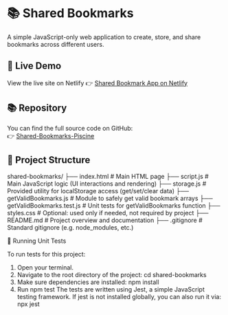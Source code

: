# 📚 Shared Bookmarks

A simple JavaScript-only web application to create, store, and share bookmarks across different users.

## 🔗 Live Demo

View the live site on Netlify
👉 [Shared Bookmark App on Netlify](https://sharedbookmarkspiscine.netlify.app/)  

## 📚 Repository

You can find the full source code on GitHub:  
👉 [Shared-Bookmarks-Piscine](https://github.com/Priscilla-EM/Shared-Bookmarks-Piscine)

## 📂 Project Structure
shared-bookmarks/
├── index.html              # Main HTML page
├── script.js               # Main JavaScript logic (UI interactions and rendering)
├── storage.js              # Provided utility for localStorage access (get/set/clear data)
├── getValidBookmarks.js    # Module to safely get valid bookmark arrays
├── getValidBookmarks.test.js  # Unit tests for getValidBookmarks function
├── styles.css              # Optional: used only if needed, not required by project
├── README.md               # Project overview and documentation
├── .gitignore              # Standard gitignore (e.g. node_modules, etc.)

🧪 Running Unit Tests

To run tests for this project:

1. Open your terminal.
2. Navigate to the root directory of the project: cd shared-bookmarks
3. Make sure dependencies are installed: npm install
4. Run npm test
The tests are written using Jest, a simple JavaScript testing framework.
If jest is not installed globally, you can also run it via: npx jest

